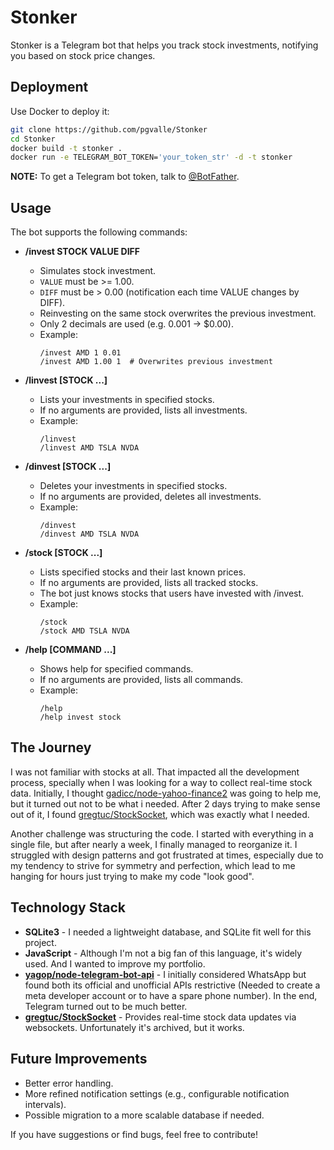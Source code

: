 # Stonker

Stonker is a Telegram bot that helps you track stock investments, notifying you based on stock price changes.

## Deployment

Use Docker to deploy it:

```sh
git clone https://github.com/pgvalle/Stonker
cd Stonker
docker build -t stonker .
docker run -e TELEGRAM_BOT_TOKEN='your_token_str' -d -t stonker
```

**NOTE:** To get a Telegram bot token, talk to [@BotFather](https://t.me/BotFather).

## Usage

The bot supports the following commands:

- **/invest STOCK VALUE DIFF**
  - Simulates stock investment.
  - `VALUE` must be >= 1.00.
  - `DIFF` must be > 0.00 (notification each time VALUE changes by DIFF).
  - Reinvesting on the same stock overwrites the previous investment.
  - Only 2 decimals are used (e.g. 0.001 -> $0.00).
  - Example:
    ```
    /invest AMD 1 0.01
    /invest AMD 1.00 1  # Overwrites previous investment
    ```

- **/linvest [STOCK ...]**
  - Lists your investments in specified stocks.
  - If no arguments are provided, lists all investments.
  - Example:
    ```
    /linvest
    /linvest AMD TSLA NVDA
    ```

- **/dinvest [STOCK ...]**
  - Deletes your investments in specified stocks.
  - If no arguments are provided, deletes all investments.
  - Example:
    ```
    /dinvest
    /dinvest AMD TSLA NVDA
    ```

- **/stock [STOCK ...]**
  - Lists specified stocks and their last known prices.
  - If no arguments are provided, lists all tracked stocks.
  - The bot just knows stocks that users have invested with /invest.
  - Example:
    ```
    /stock
    /stock AMD TSLA NVDA
    ```

- **/help [COMMAND ...]**
  - Shows help for specified commands.
  - If no arguments are provided, lists all commands.
  - Example:
    ```
    /help
    /help invest stock
    ```

## The Journey

I was not familiar with stocks at all. That impacted all the development process, specially when I was looking for a way to collect real-time stock data. Initially, I thought [gadicc/node-yahoo-finance2](https://github.com/gadicc/node-yahoo-finance2) was going to help me, but it turned out not to be what i needed. After 2 days trying to make sense out of it, I found [gregtuc/StockSocket](https://github.com/gregtuc/StockSocket), which was exactly what I needed.

Another challenge was structuring the code. I started with everything in a single file, but after nearly a week, I finally managed to reorganize it. I struggled with design patterns and got frustrated at times, especially due to my tendency to strive for symmetry and perfection, which lead to me hanging for hours just trying to make my code "look good".

## Technology Stack

- **SQLite3** - I needed a lightweight database, and SQLite fit well for this project.
- **JavaScript** - Although I'm not a big fan of this language, it's widely used. And I wanted to improve my portfolio.
- **[yagop/node-telegram-bot-api](https://github.com/yagop/node-telegram-bot-api)** - I initially considered WhatsApp but found both its official and unofficial APIs restrictive (Needed to create a meta developer account or to have a spare phone number). In the end, Telegram turned out to be much better.
- **[gregtuc/StockSocket](https://github.com/gregtuc/StockSocket)** - Provides real-time stock data updates via websockets. Unfortunately it's archived, but it works.

## Future Improvements

- Better error handling.
- More refined notification settings (e.g., configurable notification intervals).
- Possible migration to a more scalable database if needed.

If you have suggestions or find bugs, feel free to contribute!

